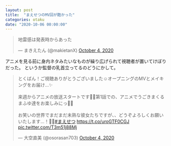 ```yaml
---
layout: post
title:  "まえせつのMV回が酷かった"
categories: otaku
date: "2020-10-06 00:00:00"
---
```


<blockquote class="twitter-tweet tw-align-center"><p lang="ja" dir="ltr">地雷感は発表時からあった</p>&mdash; まきえたん (@makietanX) <a href="https://twitter.com/makietanX/status/1312780158017835008?ref_src=twsrc%5Etfw">October 4, 2020</a></blockquote> <script async src="https://platform.twitter.com/widgets.js" charset="utf-8"></script>

アニメを見る前に身内ネタみたいなものが繰り広げられて視聴者が置いてけぼりだった。
というか監督の乳首立ってるのどうにかして。

<blockquote class="twitter-tweet tw-align-center"><p lang="ja" dir="ltr">とくばん！ご視聴ありがとうございました☺️オープニングのMVとメイキングをお届け…✨<br><br>来週からアニメの放送スタートです👊🏻第1話での、アニメでうごきまくるまふゆ達をお楽しみにっ🙌🏻<br><br>お笑いの世界でまだまだ未熟な彼女たちですが、、どうぞよろしくお願いいたします…！🙇‍♀️<a href="https://twitter.com/hashtag/%E3%81%BE%E3%81%88%E3%81%9B%E3%81%A4?src=hash&amp;ref_src=twsrc%5Etfw">#まえせつ</a> <a href="https://t.co/uroGTF0CGJ">https://t.co/uroGTF0CGJ</a> <a href="https://t.co/T3m51j88Mj">pic.twitter.com/T3m51j88Mj</a></p>&mdash; 大空直美 (@osorasan703) <a href="https://twitter.com/osorasan703/status/1312788199547138048?ref_src=twsrc%5Etfw">October 4, 2020</a></blockquote> <script async src="https://platform.twitter.com/widgets.js" charset="utf-8"></script>
